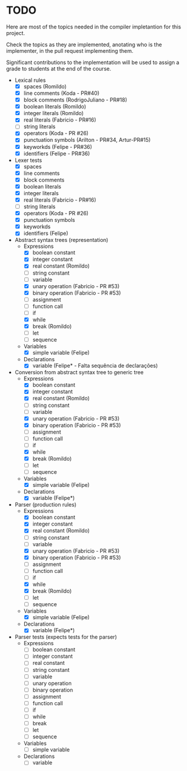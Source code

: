 # TODO

Here are most of the topics needed in the compiler impletantion for this project.

Check the topics as they are implemented, anotating who is the implementer, in the pull request implementing them.

Significant contributions to the implementation will be used to assign a grade to students at the end of the course.

- Lexical rules
   - [x] spaces (Romildo)
   - [x] line comments (Koda - PR#40)
   - [x] block comments (RodrigoJuliano - PR#18)
   - [x] boolean literals (Romildo)
   - [x] integer literals (Romildo)
   - [x] real literals (Fabricio - PR#16)
   - [ ] string literals
   - [x] operators (Koda - PR #26)
   - [x] punctuation symbols (Arilton - PR#34, Artur-PR#15)
   - [x] keyworkds (Felipe - PR#36)
   - [x] identifiers (Felipe - PR#36)
   
- Lexer tests
   - [x] spaces
   - [x] line comments
   - [x] block comments
   - [x] boolean literals
   - [x] integer literals
   - [x] real literals (Fabricio - PR#16)
   - [ ] string literals
   - [x] operators (Koda - PR #26)
   - [x] punctuation symbols
   - [x] keyworkds
   - [x] identifiers (Felipe)

- Abstract syntax trees (representation)
   - Expressions
     - [x] boolean constant
     - [x] integer constant
     - [x] real constant (Romildo)
     - [ ] string constant
     - [ ] variable
     - [x] unary operation  (Fabricio - PR #53)
     - [x] binary operation  (Fabricio - PR #53)
     - [ ] assignment
     - [ ] function call
     - [ ] if
     - [x] while
     - [x] break (Romildo)
     - [ ] let
     - [ ] sequence
   - Variables
     - [x] simple variable (Felipe)
   - Declarations
     - [x] variable (Felipe* - Falta sequência de declarações)

- Conversion from abstract syntax tree to generic tree
   - Expressions
     - [x] boolean constant
     - [x] integer constant
     - [x] real constant (Romildo)
     - [ ] string constant
     - [ ] variable
     - [x] unary operation  (Fabricio - PR #53)
     - [x] binary operation  (Fabricio - PR #53)
     - [ ] assignment
     - [ ] function call
     - [ ] if
     - [x] while
     - [x] break (Romildo)
     - [ ] let
     - [ ] sequence
   - Variables
     - [x] simple variable (Felipe)
   - Declarations
     - [x] variable (Felipe*)

- Parser (production rules)
   - Expressions
     - [x] boolean constant
     - [x] integer constant
     - [x] real constant (Romildo)
     - [ ] string constant
     - [ ] variable
     - [x] unary operation  (Fabricio - PR #53)
     - [x] binary operation  (Fabricio - PR #53)
     - [ ] assignment
     - [ ] function call
     - [ ] if
     - [x] while
     - [x] break (Romildo)
     - [ ] let
     - [ ] sequence
   - Variables
     - [x] simple variable (Felipe)
   - Declarations
     - [x] variable (Felipe*)

- Parser tests (expects tests for the parser)
   - Expressions
     - [ ] boolean constant
     - [ ] integer constant
     - [ ] real constant
     - [ ] string constant
     - [ ] variable
     - [ ] unary operation
     - [ ] binary operation
     - [ ] assignment
     - [ ] function call
     - [ ] if
     - [ ] while
     - [ ] break
     - [ ] let
     - [ ] sequence
   - Variables
     - [ ] simple variable
   - Declarations
     - [ ] variable
